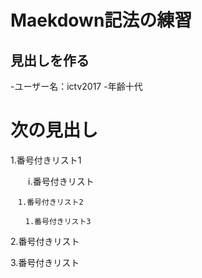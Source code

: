 # Maekdown記法の練習
## 見出しを作る

 -ユーザー名：ictv2017
 -年齢十代
 
 # 次の見出し
 
 1.番号付きリスト1
 
 　　ⅰ.番号付きリスト
   
    　1.番号付きリスト2
     
    　　1.番号付きリスト3
      
2.番号付きリスト

3.番号付きリスト

